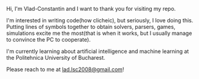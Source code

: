 Hi, I'm Vlad-Constantin and I want to thank you for visiting my repo. 

I'm interested in writing code(how clicheic), but seriously, I love doing this. Putting lines of symbols together to obtain solvers, 
parsers, games, simulations excite me the most(that is when it works, but I usually manage to convince the PC to cooperate).

I'm currently learning about artificial intelligence and machine learning at the Politehnica University of Bucharest.

Please reach to me at lad.lsc2008@gmail.com!

